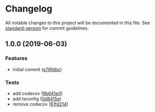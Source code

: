 # Changelog

All notable changes to this project will be documented in this file. See [standard-version](https://github.com/conventional-changelog/standard-version) for commit guidelines.

## 1.0.0 (2019-06-03)


### Features

* initial commit ([e76fdbc](https://gitlab.com/m03geek/fastify-rbac/commit/e76fdbc))


### Tests

* add codecov ([9b641e0](https://gitlab.com/m03geek/fastify-rbac/commit/9b641e0))
* add tsconfig ([0d8415e](https://gitlab.com/m03geek/fastify-rbac/commit/0d8415e))
* remove codecov ([61fd214](https://gitlab.com/m03geek/fastify-rbac/commit/61fd214))
